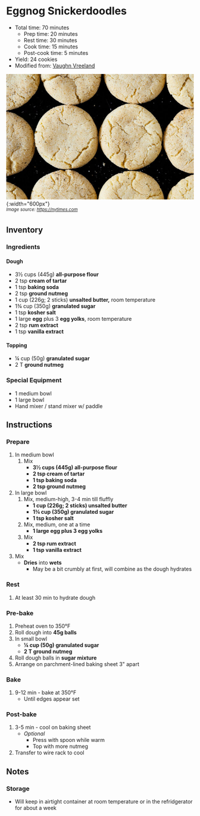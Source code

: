 # Eggnog Snickerdoodles

- Total time: 70 minutes
    - Prep time: 20 minutes
    - Rest time: 30 minutes
    - Cook time: 15 minutes
    - Post-cook time: 5 minutes
- Yield: 24 cookies
- Modified from: [Vaughn Vreeland](https://cooking.nytimes.com/recipes/1021715-eggnog-snickerdoodles)

![](./hero.jpg){:width="600px"}
<br />
_<sup>Image source: <https://nytimes.com></sup>_

## Inventory

### Ingredients

#### Dough

- 3½ cups (445g) **all-purpose flour**
- 2 tsp **cream of tartar**
- 1 tsp **baking soda**
- 2 tsp **ground nutmeg**
- 1 cup (226g; 2 sticks) **unsalted butter,** room temperature
- 1¾ cup (350g) **granulated sugar**
- 1 tsp **kosher salt**
- 1 large **egg** plus 3 **egg yolks**, room temperature
- 2 tsp **rum extract**
- 1 tsp **vanilla extract**

#### Topping

- ¼ cup (50g) **granulated sugar**
- 2 T **ground nutmeg**

### Special Equipment

- 1 medium bowl
- 1 large bowl
- Hand mixer / stand mixer w/ paddle

## Instructions

### Prepare

1. In medium bowl
    1. Mix
        - **3½ cups (445g) all-purpose flour**
        - **2 tsp cream of tartar**
        - **1 tsp baking soda**
        - **2 tsp ground nutmeg**
1. In large bowl
    1. Mix, medium-high, 3-4 min till fluffly
        - **1 cup (226g; 2 sticks) unsalted butter**
        - **1¾ cup (350g) granulated sugar**
        - **1 tsp kosher salt**
    1. Mix, medium, one at a time
        - **1 large egg plus 3 egg yolks**
    1. Mix
        - **2 tsp rum extract**
        - **1 tsp vanilla extract**
1. Mix
    - **Dries** into **wets**
        - May be a bit crumbly at first, will combine as the dough hydrates

### Rest

1. At least 30 min to hydrate dough

### Pre-bake

1. Preheat oven to 350°F
1. Roll dough into **45g balls**
1. In small bowl
   - **¼ cup (50g) granulated sugar**
   - **2 T ground nutmeg**
1. Roll dough balls in **sugar mixture**
1. Arrange on parchment-lined baking sheet 3" apart

### Bake

1. 9-12 min - bake at 350°F
    - Until edges appear set

### Post-bake

1. 3-5 min - cool on baking sheet
    - _Optional_
        - Press with spoon while warm
        - Top with more nutmeg
1. Transfer to wire rack to cool

## Notes

### Storage

- Will keep in airtight container at room temperature or in the refridgerator for about a week
